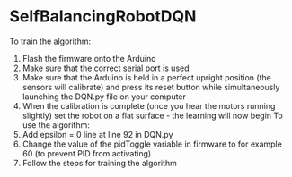 # SelfBalancingRobotDQN
To train the algorithm:
1. Flash the firmware onto the Arduino
2. Make sure that the correct serial port is used
3. Make sure that the Arduino is held in a perfect upright position (the sensors will calibrate) and press its reset button while simultaneously launching the DQN.py file on your computer
4. When the calibration is complete (once you hear the motors running slightly) set the robot on a flat surface - the learning will now begin
To use the algorithm:
1. Add epsilon = 0 line at line 92 in DQN.py
2. Change the value of the pidToggle variable in firmware to for example 60 (to prevent PID from activating)
3. Follow the steps for training the algorithm
